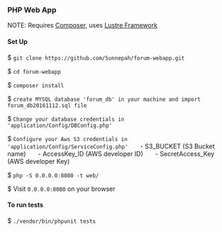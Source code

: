### PHP Web App

NOTE: Requires [Composer](https://getcomposer.org/), uses [Lustre Framework](https://github.com/Sunnepah/lustre)

#### Set Up
$ `git clone https://github.com/Sunnepah/forum-webapp.git`

$ `cd forum-webapp`

$ `composer install`

$ `create MYSQL database 'forum_db' in your machine and import forum_db20161112.sql file`

$ `Change your database credentials in 'application/Config/DBConfig.php'`

$ `Configure your Aws S3 credentials in 'application/Config/ServiceConfig.php'`
&nbsp;&nbsp;&nbsp;&nbsp;&nbsp;&nbsp;- S3_BUCKET (S3 Bucket name)
&nbsp;&nbsp;&nbsp;&nbsp;&nbsp;&nbsp;- AccessKey_ID (AWS developer ID)
&nbsp;&nbsp;&nbsp;&nbsp;&nbsp;&nbsp;- SecretAccess_Key (AWS developer Key)

$ `php -S 0.0.0.0:8080 -t web/`

$ Visit `0.0.0.0:8080` on your browser

#### To run tests
$ `./vendor/bin/phpunit tests`
